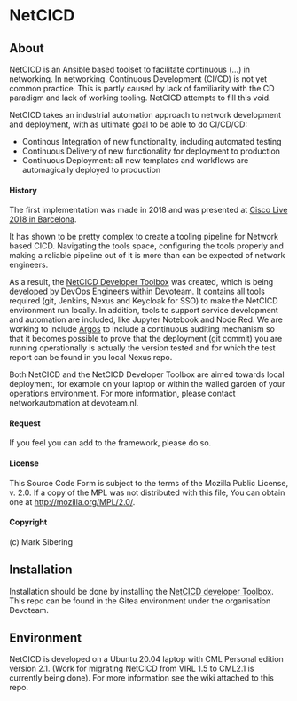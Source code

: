# NetCICD #
## About ##
NetCICD is an Ansible based toolset to facilitate continuous (…) in networking. In networking, Continuous Development (CI/CD) is not yet common practice. This is partly caused by lack of familiarity with the CD paradigm and lack of working tooling. NetCICD attempts to fill this void.

NetCICD takes an industrial automation approach to network development and deployment, with as ultimate goal to be able to do CI/CD/CD: 

- Continous Integration of new functionality, including automated testing
- Continuous Delivery of new functionality for deployment to production 
- Continuous Deployment: all new templates and workflows are automagically deployed to production
#### History ####
The first implementation was made in 2018 and was presented at [Cisco Live 2018 in Barcelona](https://www.ciscolive.com/c/dam/r/ciscolive/emea/docs/2019/pdf/BRKSDN-2158.pdf). 

It has shown to be pretty complex to create a tooling pipeline for Network based CICD. Navigating the tools space, configuring the tools properly and making a reliable pipeline out of it is more than can be expected of network engineers.

As a result, the [NetCICD Developer Toolbox](https://github.com/Devoteam/NetCICD-developer-toolbox) was created, which is being developed by DevOps Engineers within Devoteam. It contains all tools required (git, Jenkins, Nexus and Keycloak for SSO) to make the NetCICD environment run locally. In addition, tools to support service development and automation are included, like Jupyter Notebook and Node Red. We are working to include [Argos](https://www.argosnotary.com/) to include a continuous auditing mechanism so that it becomes possible to prove that the deployment (git commit) you are running operationally is actually the version tested and for which the test report can be found in you local Nexus repo.

Both NetCICD and the NetCICD Developer Toolbox are aimed towards local deployment, for example on your laptop or within the walled garden of your operations environment. For more information, please contact networkautomation at devoteam.nl.
#### Request ####
If you feel you can add to the framework, please do so. 
#### License ###
This Source Code Form is subject to the terms of the Mozilla Public License, v. 2.0. If a copy of the MPL was not distributed with this file, You can obtain one at http://mozilla.org/MPL/2.0/.
#### Copyright ####
(c) Mark Sibering

## Installation ##
Installation should be done by installing the [NetCICD developer Toolbox](https://github.com/Devoteam/NetCICD-developer-toolbox). This repo can be found in the Gitea environment under the organisation Devoteam. 
## Environment ##
NetCICD is developed on a Ubuntu 20.04 laptop with CML Personal edition version 2.1. (Work for migrating NetCICD from VIRL 1.5 to CML2.1 is currently being done). For more information see the wiki attached to this repo.

